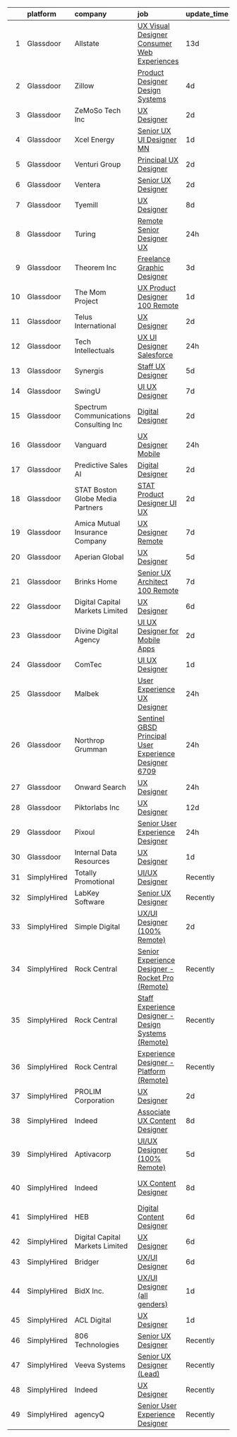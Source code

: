 

|    | platform    | company                                  | job                                                                                                                                                                                                                                                                                                                                                                                                                                                                                                                                                                                                                                                                                                                                                                                                                                                                                                                                                                                                                                                                                                                                                                                                                                                                                                                                                                                                                                                                                                                                                                               | update_time   | location                  |
|---:|:------------|:-----------------------------------------|:----------------------------------------------------------------------------------------------------------------------------------------------------------------------------------------------------------------------------------------------------------------------------------------------------------------------------------------------------------------------------------------------------------------------------------------------------------------------------------------------------------------------------------------------------------------------------------------------------------------------------------------------------------------------------------------------------------------------------------------------------------------------------------------------------------------------------------------------------------------------------------------------------------------------------------------------------------------------------------------------------------------------------------------------------------------------------------------------------------------------------------------------------------------------------------------------------------------------------------------------------------------------------------------------------------------------------------------------------------------------------------------------------------------------------------------------------------------------------------------------------------------------------------------------------------------------------------|:--------------|:--------------------------|
|  1 | Glassdoor   | Allstate                                 | [UX Visual Designer   Consumer Web Experiences](https://www.glassdoor.com/partner/jobListing.htm?pos=123&ao=1110586&s=58&guid=000001816b47f68a8ea0f2998b7d01d0&src=GD_JOB_AD&t=SR&vt=w&cs=1_36f768b5&cb=1655362287625&jobListingId=1007914485050&cpc=F41FEAB56D215062&jrtk=3-0-1g5lkftlbh7hg801-1g5lkftlqr0l7800-3196ac33e8f806e8--6NYlbfkN0BLH0BMQoDn-yw6Urt952hBm1JLFZ7WpBxND2cMIOjOqdmupiC_ZwOjCSzUpM3cDMZGOf-Kt_-x8Ym-llbhspBMgQkvS4-FVVe4lgdPNxQFzCtELzUdOAXdalJtT_oXjWdEPwr5edWDyv8RyJ9E9o24SA9RCt72_oDm4CeruygIA0PVnN2MWJUTSkjfW_FhSA2Fu-dUSU95XCUXUH5Ig0vUW9jwYJ3Ah9iaC2iV_FeyyvrOZGNOYnIPNqoGVnGBWSVk0CmGk_NkiOaXlChYt4hX9OjYlrkjXOuQnryKHRoXbn6-4qwkSvyVTw1U0auo1cle7fSgCwGloC0T_-_icJmwOcf4pxq23WNJ6B7XipG_JPgiN9jcU1aitEAPc6LgJ8d9tMTZuqhYzgz1Dpc60Ht3beTECf45KGZl8HlQ19f6B9U5KOHqn-7QFGw-aiFnul-rM7pJO2z4p5ovdF7r_abjtfTnNQvObDXfAYn-NXaOl5U7doLEPd4WRswEh9UP7mUqhEPTvTpyTaC-4PpI0Wj3xsYmdC1Nha9ZR_gEjkKzt5W5NVl_8mtuU4L0_G90Vmh4FB6zvwj-iD3eJDYd0PEsFIlWB14rZ5wVjcJd3QLq3hb3M4GykyJKFN908cYXX15pRWcm0W_zp55ovnwn46qQf_mhIMYhV58TdLd4IH4jtRRsl0iFZG-WwPAWp4gGQ_5JSzlpRGOYOdTrm4Z1mCMFyQn0NLAublnFmiyt4AwtPI07Aybcsn2UmP8Tba8O2kiAbd0eXC5bpY_Rl87LdDHHAw_HL7kr74gq_0M2opzXhtFc-Ku82Q0bIqqB92nTr-DNUjPOIvufUQkb_J18G0mmxfq0bGkaFaGUmfE5X-Nv7WYDtRfYqHz5kExovswZSJOaGyuM4_YwUq4pr9mbbZjuU91cl49dp8tT3rIDub-NYaxun4dG46XKGAHlnY5BMlZ_yK4W-lno44fCHkLr2VpEJbnXB7NrcdDYkaDY94TEybXMd0VWwna5yDierrQ0lNbRW7PySUnagBaCl6Kkuo8_B4w1qTKv5JriMQW8L9BLdfdLQAS8ef3RMbkoizgMp4LT6cTsu0II_UDHA03LJL7pRJ4NJ8GRXeF9Gn3svuSQxJxuAM7m4ap2t_4CnOyNz428sjCLJ08vPZp_WKT0uCdbzzlnMDT3O8E%3D) | 13d           | Remote                    |
|  2 | Glassdoor   | Zillow                                   | [Product Designer  Design Systems](https://www.glassdoor.com/partner/jobListing.htm?pos=112&ao=1110586&s=58&guid=000001816b47f68a8ea0f2998b7d01d0&src=GD_JOB_AD&t=SR&vt=w&cs=1_5fcde124&cb=1655362287623&jobListingId=1007933236075&cpc=F41FEAB56D215062&jrtk=3-0-1g5lkftlbh7hg801-1g5lkftlqr0l7800-011a0893a918b1fb--6NYlbfkN0ANMurRYyPEXg08u6OamUd1Mvhk-zhFSGYIZgoJR86UvYL2v6MoUqae-sD5DnU21vo-KQkrM1-nxrgMu7ZC1V04tRcmIkM-s_SFYAMQ6S9JoXSA-FQh8VsK8KsKvvcxWmpJgU6E_bbF80Dim6t-LQronB_Oj0OoKqQszjyeh9vu0qKYIF-dD6oT4t7WnRBZlUi5cCAEYCnoHAx64cyCjO9fb6XpoavXm-j6LXV4dJdwJnFX5vO2ExsG6QxE5d1FlHGu6lrUXHgL4u5Q5Gq5o8xX_OubXZAc1vc2Qe_q1tiaTFdv6GiBObdf2osZUsFNCYaYQiDhQgEOyvSB2y2DU-zt0C3KH-73D_1Vl5E8rb0Mc152l7PvcCeoXeHsIMkx555ZqBKR3EL0YhTGvvLZXdCIHcFy2R91OxVnrmMtjHTlo-OOV0POkRU9x3vUyHx-SQXC96kTauUuIIWiZtXc_xYHtLgvgeyxOR7H4nY6YnT82u4nO0myQHNY8kogt8V3sfekLOereIL-XrW1hEBAHmq_c-oWg0yNJRxdqoIMIttTFyJ9PYDx2mSxhp2QXxAK2k0SjI46TIcf_jfK8zFyVh7bynBsWKqNDu5oRdf8p2mrdhK9Bgn05B4KXmncwD6yP-li_rfj2rA88PqLDmO_y3GTKDUOXL95o6zk4NVMNN01E1H48ksWaGQKVE4RieO52W5UZqV3cc9jVnqpaTDVcBgNasQP2TYToZ9gNmYVg7P8p4QTJd0IOrYsa4TdV8XDVaRUem0J0hQjJs5xVGGZLda0xcYW1w2H4CQO1FZBTm4tSDnrzNAIV8KP7nCB0Rl3a-bxi6Lb47U5YjxOwP6Q-w4OxEPNpPhxzd2R1pouB1zDDQLsU3CNkm_uYCiVjGdg8jE%3D)                                                                                                                                                                                                                                                                                                              | 4d            | Remote                    |
|  3 | Glassdoor   | ZeMoSo Tech Inc                          | [UX Designer](https://www.glassdoor.com/partner/jobListing.htm?pos=110&ao=1110586&s=58&guid=000001816b47f68a8ea0f2998b7d01d0&src=GD_JOB_AD&t=SR&vt=w&ea=1&cs=1_e792befc&cb=1655362287624&jobListingId=1007935979405&cpc=6BF42D0955AE9A34&jrtk=3-0-1g5lkftlbh7hg801-1g5lkftlqr0l7800-60f07fc61acda233--6NYlbfkN0BozCRzp74XaLNGXIWDdQooQV4InoSU3Ke8auCoHaCYgTX9CvN9emSrnaX61T5gcy-mf4Rzr7ZJvF6L9rYxoUc1l0NwbAfG3ttBSbj0opk9SHuwSrXrKFa9dWlX91jC_RBmltty9D7K__xLg_-MgwiLsdEFHLbQudhQuOek3ym_yoTopIaKHLojyGFJixhmdeO65CaEgIjJn3mtdTvHmoIWR1TRoioymCSRERqhfda0DmemwTAuOEM7PRP9fgymRKOjy8zKBi0ZehVDHnsXU0VuqcfAl8z4LP17usMym5DpstqMbaGg_yAUEqVRwTbjTbOE20wKu_bF6U6jiv4BYd0UzT0hYlaGegSsFVylEgkDg34fcLX_fTHOtsstRRllN_vHcGfpbusDKUJfUUtm4htpxJyu6-Lm1QtgWlyMldTY8ddBCTZWFawotmNm5xYbs2CS2Tg8CmmRe7ZeT5siRasXqhdLZIplXUns0mw1ll2H5FEcT8f2APS2)                                                                                                                                                                                                                                                                                                                                                                                                                                                                                                                                                                                                                                                                                                                                            | 2d            | Remote                    |
|  4 | Glassdoor   | Xcel Energy                              | [Senior UX UI Designer   MN](https://www.glassdoor.com/partner/jobListing.htm?pos=117&ao=1110586&s=58&guid=000001816b47f68a8ea0f2998b7d01d0&src=GD_JOB_AD&t=SR&vt=w&cs=1_430bf9d6&cb=1655362287625&jobListingId=1007939848626&cpc=21001CD36CB5FE0E&jrtk=3-0-1g5lkftlbh7hg801-1g5lkftlqr0l7800-9f2b210495a02dec--6NYlbfkN0B-1D-e_ZYujhNkNlYyaLjJ6FcVQ233icvY0YU3o2VnplwYKKdLer6igUsC2PaWrJNGXmnJFI-vvlJkgqqi0jC5phTEmWgwu3HqDsMdeqn6I8tf8KqYk0V3HIhbqC8ZkUG23c846WFfgzpKjWc7LyGggfTfRgms5au_EBLf9wgupXghnitI6uQRDVRgqNdeTdw3uqHSCFQyMBh_dSz_vtc8jPqPYgIauWsknyJxouOILC0kbH2tDNo2mMAEeYHKRCznBptwO5TjOh2MMf4a6ePwZFH9IYHwNUUqc5iYWuA-a0T4fI5cc5DJ6Zm9y6gZWF8biBhhYJ-Zj-0TxHvehOe3r5qXSxxEXlqSR_Wiz_Arrqs5L052Vdfs14YDQkgqF6Moc33Pbby4OJzGfvxEgOabEcNYb5cXD9xT4PFZRkZEfgKeEQUHD-SHOy2KivDkpLZGkhPVuSfBinp7ZCeTNGA5gImhVAqCBP7_O9-MS_fBE-SaE341uAniuZDtinRRQORanQ-RfOcrrumqA6yUezU7tDCWSFMnoKRkewEXWd0PujKnN7b8qQ91HGQDolcpCexLVU2-xbHbwlt0K5phqb5Rad92-C2_W_jR4ZvWE5rhVQ%3D%3D)                                                                                                                                                                                                                                                                                                                                                                                                                                                                                                                                                                                                      | 1d            | Minneapolis, MN           |
|  5 | Glassdoor   | Venturi Group                            | [Principal UX Designer](https://www.glassdoor.com/partner/jobListing.htm?pos=122&ao=1110586&s=58&guid=000001816b47f68a8ea0f2998b7d01d0&src=GD_JOB_AD&t=SR&vt=w&ea=1&cs=1_8f63db7b&cb=1655362287626&jobListingId=1007936278928&cpc=E521981D00147CE2&jrtk=3-0-1g5lkftlbh7hg801-1g5lkftlqr0l7800-8f88420dffb1c369--6NYlbfkN0DiMBqcaSMT8lrn_viPgFID_2aewekq0duxyJS2DdWDl6I0UnuoC7mcAdBs-ATn3cTHo08plfR3-lP7IUXWx2F6yN35ThMQ5TXeUF9R09-ltMn6sz5pW0PukYpyiZwgI-s3nwNbvtKXefKcPN6_ZaN8x83vu8oXlx571LGwSBHqT-0OnAwMZ8r8EcpR_eRKu15wVkBDXhtfhkJEfMOZzVvyfxN9R-UcRHXqkiM-IyiSKKGeVZ01NubFeteqSDn_dpi0SbeZNLYG5o3S7D4P4SaVTuReA8CLT8v2Yy7PKkTUufsfSYW7Y59R6sU_z-DG7pJ26moh0Ae0J4vhPLrqG5oTlQRBXrWLZ6E-1Nr4gWwPNb7Ufv2HExXccw0q7hlflTdToKslRDALJ0EIODfeBxCnWuVSOedIKe2nAN074XGNyADJ_giW51TWgA40lzgicsFFeUeULBD5_H8Iairn72NkhixXHg_qXYyhOOx73KqyiRO4cBa6dKiFbElRUkwnZr28PKo_u7fBJfaqwdJewN32)                                                                                                                                                                                                                                                                                                                                                                                                                                                                                                                                                                                                                                                                                                  | 2d            | New York, NY              |
|  6 | Glassdoor   | Ventera                                  | [Senior UX Designer](https://www.glassdoor.com/partner/jobListing.htm?pos=113&ao=1110586&s=58&guid=000001816b47f68a8ea0f2998b7d01d0&src=GD_JOB_AD&t=SR&vt=w&ea=1&cs=1_cb8ddcde&cb=1655362287624&jobListingId=1007936529988&cpc=C49818E30565E1C5&jrtk=3-0-1g5lkftlbh7hg801-1g5lkftlqr0l7800-82dce3c315d6d39c--6NYlbfkN0AS3oPsAAmCngCu4U51_2RxXyfS7TdWOFtWPOafNW52I9mnargnUyPFTlz2JtZIE5R9cbg-8OZhzfjoHlrkedTWhsAuN2fRl-fhdsTVANjSnd20K8bE6quzXCrrZZWFgFlP_BX0wri-NuA7VQP8bDYKlMUtenj4PCQ9rRB_24GLOcz378yL4M3CLDHwL06q9j_yrbF5vTZzimXJvd8nYYdkBCoTDzYSxJJW046UhV4gmv2v0AJdx94myJie3LEguVg6amOHp_HVMmrROtmzV3uuiHA5RUzyC6T0tEbGkmyYI8tv50jP0YLgJkLK_mu8tjhSfRm3KZ6meTjPweJyZdUlRiXuaPVvcReLShWQWSgfkagiMETHw4-POLZ6Q08y-ojI7XC6A2SpL7mVyx26jf_W4IW7VXq-XlHweT3WhNZ3XaUHeeoad5XjYnqOOuC52YW7mREwj-I71hHMLnz8OGQr7tjad12Ce-UM30edz-cRkhxUkekmwqwXjORwzNbXTYZniUckq9Zq5Q%3D%3D)                                                                                                                                                                                                                                                                                                                                                                                                                                                                                                                                                                                                                                                                                                         | 2d            | Remote                    |
|  7 | Glassdoor   | Tyemill                                  | [UX Designer](https://www.glassdoor.com/partner/jobListing.htm?pos=119&ao=1110586&s=58&guid=000001816b47f68a8ea0f2998b7d01d0&src=GD_JOB_AD&t=SR&vt=w&ea=1&cs=1_e7c05ece&cb=1655362287625&jobListingId=1007924848836&cpc=155EB9D5185558AF&jrtk=3-0-1g5lkftlbh7hg801-1g5lkftlqr0l7800-a4a82bde59e5c6b4--6NYlbfkN0AwOmLxBzJ1qsjlX8MIWpzdQQuw24RnOqF6uKAXayv--s5znKCOjs9lJ5bRNKGFxf4Bhb8MzgySXSY9D5bFjTlu2RO27O0own1k4rG_zjk6meiSdM3EPvkBKtmWSwMCjHg9LLMiOWxaRha2Rr4P-zUVWTr4d8jQt53rk-fRuQ-YU0hsjBHuzA9pisKK0khl05abX-MmxsOOjQFOLvKBPASI-yZ-s03IA3bFsW18zhdvtYKOiMUe8tIGs8cDgc5NsdmX722BxLPp1nH7zknFcMsu8AX2OEzPDQCs7JIOu8YAWoaZoTQOPXYIPwPVL0O3ryfl1DGX7X7aSyaWuDeokoz23d0__tJ8cCxzWbR5I_M6lN2j06thbw8Mx0U0PJKfBwVcY4-ql0UbIG0jp7M3Al8Z-OhgLDeux7hh_BcQbDjG6MFmVN8A5oIq35Irn5pJMXaX7-m9nNkMElbp1G5JWl02I1YW186g9-AHEffr_oZ0X93weyfcfyoap-z3YT_hYhw%3D)                                                                                                                                                                                                                                                                                                                                                                                                                                                                                                                                                                                                                                                                                                                              | 8d            | Seattle, WA               |
|  8 | Glassdoor   | Turing                                   | [Remote Senior Designer  UX ](https://www.glassdoor.com/partner/jobListing.htm?pos=107&ao=1110586&s=58&guid=000001816b47f68a8ea0f2998b7d01d0&src=GD_JOB_AD&t=SR&vt=w&ea=1&cs=1_16bdba43&cb=1655362287623&jobListingId=1007943661867&cpc=AE9F6614D4EC1B58&jrtk=3-0-1g5lkftlbh7hg801-1g5lkftlqr0l7800-b9921a5cf8a18df6--6NYlbfkN0BJOgU4knArx7wru1dmc40xgxGIgXjzRb1zHRWamADbOuI2gebX8Aszr3NMwkVOVwtqVwJVzCY2CJrP7mDwuyGBvW2fyhPrk0ySQBOPcdXqZMAlyIvLBGZz8d0efabuLxU5-cs_PAFs2A6eo0jqZFb1II40hjkpYhl21Jf98qid22kkL1twgDfzgEQqSo6b5Rmygp0kwkiYCvplqkQqe3yyq5fuV54bYkhxwl8JJAuI5N4Sae74Jw5E3rF4I731VgKll0HC062jCi5GT1cEAOJnuTDTOaKYboUg8L_xfjP2aIfc26dPfzcI5MY1h3VTKQmqNo6jmfOaEC9vB_bBSoYe9Rxv_dgR_Inw6BWJH5byZsUOnHrQ7tGh0VsRsco5NtzJ0jhaKUh5nzsGm2q9RZUPQgUuPHLBCz5sd96iPBMRkf9vVghN0NN2wOJ2VC8KlaerVoXlFr14zZFlLY2LW7DWkjdGjw0X2mgrqtULJ1NihJC5cXjYxz8s_m-K0SYHWUjhLOXuo-us4A%3D%3D)                                                                                                                                                                                                                                                                                                                                                                                                                                                                                                                                                                                                                                                                                                | 24h           | Remote                    |
|  9 | Glassdoor   | Theorem Inc                              | [Freelance Graphic Designer](https://www.glassdoor.com/partner/jobListing.htm?pos=120&ao=1110586&s=58&guid=000001816b47f68a8ea0f2998b7d01d0&src=GD_JOB_AD&t=SR&vt=w&ea=1&cs=1_aca0adf8&cb=1655362287625&jobListingId=1007933778137&cpc=AC285F3A3ECA6BB0&jrtk=3-0-1g5lkftlbh7hg801-1g5lkftlqr0l7800-c6f76b686089fad8--6NYlbfkN0AFW8_jy3Exud-3yScDe6C_gOnco_vY6PGUfytLF_4d6EkTCpOAWV-CrHKoiYYLwIqg1l_gI_lcE6Sgc6Z0AbUcjp9OM2Gim2qbKXCOcZaAhiPME1DQ2wZs7zWrQyxgM_WwQXANWvgVEC4Lx131mJzhmPIQ_XinjlxfRdvB2NH3Hgy4UHt9gIwQdv5K2XbsF0WlAPlL5N7cgElg3lhL27F3AKih3yGTMbqyeTXddt6Sbz82jMtPRlpL4SGF5lmivRRvouMvGgPdVJUY8pm6a84RLle4ioXRS040M0BFhU764J5z684w2Ilcq9Ckf4O_FRsolFumGUvAjQP6SV3hdSqksNPy9ZjVk7t702v2ANHgVWMaprGR-n8cq79qcwrGtPeeJEonppnlO85qTgRBuGGg-QQvgNDUcp1pd1U7K4zMd0oF1QVhIpx0XVKS4Fhi8kdgniYDxURlaO3_RmDNnfeOIMM4856Cyb987UlGh0AdkO8emjYZZ-eL2wwQ9raSciA%3D)                                                                                                                                                                                                                                                                                                                                                                                                                                                                                                                                                                                                                                                                                                               | 3d            | Remote                    |
| 10 | Glassdoor   | The Mom Project                          | [UX Product Designer  100  Remote ](https://www.glassdoor.com/partner/jobListing.htm?pos=125&ao=1110586&s=58&guid=000001816b47f68a8ea0f2998b7d01d0&src=GD_JOB_AD&t=SR&vt=w&cs=1_71f00796&cb=1655362287626&jobListingId=1007939940036&cpc=0FE1F5EA2BC84A01&jrtk=3-0-1g5lkftlbh7hg801-1g5lkftlqr0l7800-282fbafd07e7048c--6NYlbfkN0BDp_epf89aHDQhKpPegNJQ_ldQpEFZQsM9OcONMGxWx6pU56EKHF58QjVdAUvn2gX31HUntCyLU9kL0yTqRlH6dOkVst3MF0LDMifs296oIceqZGFjJ9Mrd7jn4V0xTO0Sl3ZoJMxNCG-8e68862iCXYY7g4rk8zkddckaYAavlYfQvB8YHhY8Ex7xm4sTTZaus9XJb6TgK33ASqrDv9yU49AMB39ySCWqfYGGCIqhkGMv8F5pm5uSFDObuvbxBEkW_RDLGGkMGcYox2Tn_daRVVXb2PoyvUC4QZ9WZ2qDSfPy8Ce6v0dUzbf-jhus5vdFqmBUmQ353bMdcqkFQ3b77azb7Q2hfdFlk_blfu4xXxlu5Y1iZHsa9zcQomRtdz97dO9YqAxTGZ2qboNj6DlKDTqloKH3u_FohpoXk45PSjs48H7ELdW4w0dvenX2IftahBCmKhRdepP6kQspf49Li-zqla_T1kB9G3nKHW7BfUgARWwYy8yP5dqvn1HJkvcoa8in_-emw1cmA8HymN2b7lSpdeovfqLryir2VwOrlFnFo8BKR5rUEGc3LmMAXL7A7VQkfoB0Kw%3D%3D)                                                                                                                                                                                                                                                                                                                                                                                                                                                                                                                                                                                                                               | 1d            | Remote                    |
| 11 | Glassdoor   | Telus International                      | [UX Designer](https://www.glassdoor.com/partner/jobListing.htm?pos=114&ao=1110586&s=58&guid=000001816b47f68a8ea0f2998b7d01d0&src=GD_JOB_AD&t=SR&vt=w&ea=1&cs=1_97155aa1&cb=1655362287624&jobListingId=1007937023615&cpc=ACAF1607C5C1E404&jrtk=3-0-1g5lkftlbh7hg801-1g5lkftlqr0l7800-7fe688035d2455be--6NYlbfkN0AdGrDT_OdrtthzsxK-GnvOK7_TOwTlzanfCd5piQttZW8FD8vkZiJ6_jgdAI7zWTT93nYYQaZuTAjxIH8svv2tzbE0g8HG1WGdvsYVY3PEQQMp2uv0F5gjRIZkEEVjujys4yP1-PRBXriLBAQhFHaRfyYGeAAKeJqQ7YNIuJZXczUFEm9jNoKmyGTjGZzdTyXbPLZRymDELb_zfLjuc36m1CXXjed2_wljOUF2Urcba_7RgHKDDev42dohL9zUDIPzW7M_LzOK_quKevJj_Ewf4PjwNPgU0NNuoxPJEAF4xyQoebKNJY-c5NcM_GSjZUV9folkYgWGV9l35U2Q10l779-DF7JyiaegcSpadwjnw3DxJZGHWSvRspubeEDBsuiEETxpdthxc502IWHMwSR1zb68l2Nab7uBLhcOLF_eHdPIN73l7N2PzmsObbMx-NmtJbeRek42n1cT5L3xS_MLBFX7Qviv9ZFlhBjgxTRLEdmC2K26sm9HvR7tPct_ftF25BXoXdxUwg%3D%3D)                                                                                                                                                                                                                                                                                                                                                                                                                                                                                                                                                                                                                                                                                                                | 2d            | Remote                    |
| 12 | Glassdoor   | Tech Intellectuals                       | [UX UI Designer   Salesforce](https://www.glassdoor.com/partner/jobListing.htm?pos=115&ao=1110586&s=58&guid=000001816b47f68a8ea0f2998b7d01d0&src=GD_JOB_AD&t=SR&vt=w&ea=1&cs=1_e9a7aa38&cb=1655362287625&jobListingId=1007942798857&cpc=F17331D9BECC482A&jrtk=3-0-1g5lkftlbh7hg801-1g5lkftlqr0l7800-c17b44210cfe7005--6NYlbfkN0DzaDHVbxJ-LJZej0v9fk4K-FwNocoxjQ_zxp68kPBvctOBIAfBBfY8w6habPDUJeAMiIb2_shQouRFjE775UmTUjvG2TjcoPEJJuWtGoJijgyQcoi-GIr5-7eRumxEhPD1PjH7dObM9aPFGCUDspNwU4lFCIfcu4zNqSHctqkD9duSLCowkJwb72kqoER5M9m4SHV4wZfZ1o-8KQ67QMK0jiL2cFwWoiJ50PkKlm_yg3v2yNlzETUrewI2qnyPnCdGgnMm78YBzicyQfUe2d4OVoDW79rESNELAgKioNCYUmJfcp8vDG5zwAS-8hmjSnmbwBweR2cWZoxldXvz2KVfeuB5p4wXXbz5T5dHpnvcJT5TN8lUCT6MDwLTy1P3vsqilsXV13soJQWfx-gGclhveN_JeYkGHCXQ5Bs05qSHrFKTmG4Fx_dNWN8E0F2zfsS0rkm8nXlhDai4sgL0tsGMbCm_ukzf9rh5XOQy_tvthsYFXKgMhCJzHYW9PNfUQkalELdGJ-44Ow%3D%3D)                                                                                                                                                                                                                                                                                                                                                                                                                                                                                                                                                                                                                                                                                                | 24h           | Remote                    |
| 13 | Glassdoor   | Synergis                                 | [Staff UX Designer](https://www.glassdoor.com/partner/jobListing.htm?pos=129&ao=1110586&s=58&guid=000001816b47f68a8ea0f2998b7d01d0&src=GD_JOB_AD&t=SR&vt=w&ea=1&cs=1_1d3a0934&cb=1655362287626&jobListingId=1007932010064&cpc=84DBBAA61F05C438&jrtk=3-0-1g5lkftlbh7hg801-1g5lkftlqr0l7800-45216c0cf5ae7144--6NYlbfkN0DW_ZuMbP_m-EQUZBg93ahRtEkkdXdviKhoJnsIHoZm_Bzf5R8b_260hvBh4tWqlviDrNuDi7YZPp9AlJQNF19e-k9yCAxaPz_LXk1YMl0HMuY70KFwQPmyY15jLiaX1ERNY7wdlFMzNF8tUVQDMXj4gN0pY3ynUgRQ554KAAOWn5hTunGpDWb3VciYLRzwreMvtWvCyhONThyD2-4_7bX6TbTMtplzOPqz1yn313uL7Zzml6xgnjwBumIm7xh5jn51fCmo0HzeA1tbCo7Iq9q27fhdeg7QFbBVQAikCNW0_RJ5jqrxS445VXvT07ZuOqMoQeUwN2Iwfg-zRUUdqQ6Ai8TX5LQ1iErVZBMEhnI0j9czkB1WNlC8fc9inB3_Vy3qY1IXFWArSv314vUt28J9lqD5t_Or-6KC2pq7-k0osWOhvPJXvNhz_93pwSYIqmmg1oR4ZnYxLDwDU0KVLd9taulq9y07_o6xwR-N_uxaINGg8kWt4RgmFv6zEb5ZdRA%3D)                                                                                                                                                                                                                                                                                                                                                                                                                                                                                                                                                                                                                                                                                                                        | 5d            | Remote                    |
| 14 | Glassdoor   | SwingU                                   | [UI UX Designer](https://www.glassdoor.com/partner/jobListing.htm?pos=116&ao=1110586&s=58&guid=000001816b47f68a8ea0f2998b7d01d0&src=GD_JOB_AD&t=SR&vt=w&ea=1&cs=1_f2389a7a&cb=1655362287625&jobListingId=1007926834838&cpc=47CFDC01B3F81FAC&jrtk=3-0-1g5lkftlbh7hg801-1g5lkftlqr0l7800-90be412c0e78cf2f--6NYlbfkN0ByltNVdnI0zg0p1CfNvnwQ3h4bWp4Qqe6bePUFuzopcagvZS5ETFReQpOgwJrLri6wO7C9pr5XNKd0KawLG86jNJkdnhc3TTDn0o1kQ9gxW_v7I4sdmFpzgSULk4RFgIG0jUxNUX59MJqWqq5xMlMs5WB06EXACGAnE1JqSFg6rmmom_27daPs6bUvJJJlqKE6IOklE9c7LcYVBZonSTmLtr01r5XuG93GifNzMxVFrOmvNoI9BCKiJ4t3vI4Pra8ZcGraiFzkYnPvcgTonTcHTcPJlYsJa9LWd12XqZzFFGC6hMkp61M3EB045HFqioCL2P3HTjgRcU8URDs5Xw0GozFfqAfCAfGhnpOf7VvMBFpe_8ZFYK0CAIxrWGTBsIIm-4P5XGai3r2fQBJi_lHvzKS77zQvgI_l_CxfKopRKmW_YlkNxXX9odnADbufOtW9TPUv_2vg3Xkrp0Cj0WAlcmZPF4YbrcMUX0u1LVY3wqm2EgL8dcnV)                                                                                                                                                                                                                                                                                                                                                                                                                                                                                                                                                                                                                                                                                                                                         | 7d            | Connecticut               |
| 15 | Glassdoor   | Spectrum Communications   Consulting Inc | [Digital Designer](https://www.glassdoor.com/partner/jobListing.htm?pos=105&ao=1110586&s=58&guid=000001816b47f68a8ea0f2998b7d01d0&src=GD_JOB_AD&t=SR&vt=w&cs=1_1b2fdeba&cb=1655362287622&jobListingId=1007936882470&cpc=50179EF3956C3176&jrtk=3-0-1g5lkftlbh7hg801-1g5lkftlqr0l7800-0efd128eb5aed8e0--6NYlbfkN0CEimXm1CJh_E-tHvxPbgZMcbhx6cgdIq9Pr1R0rMl3sU3PcKky83nF7xSMo3nddOn7Ezk0R5wq0xRM4P4Wqw20NJNt1myi9vhduCMlk8eS9Q-2pR7e426Bhv408jU6dwqXU19OX7GZL9-fzLcpxPjkOCfuAbN15nTcseGdJkcZ3XbWz2mdqVvOuzz25VFISDdDx4drjRhOs4P8HjmryNORfJAjeMXz0yUirEKGaadiPejbu0fE9T4c0P4vDavaH7vg53wPHIACEFiuMOcAlP9ULdf6Q464OnYzTempLDjAj3yIuJ-YYRjy7tyDY9lqhTYx9Rccy4OKBcHVnxKVO4Se8oGhxX0aOpcDcTENJN4-3usTPllalh9DgnvEsD0xXX4DugL9FWv8YgFn9pk35pjAWSm6M4rk2MKnleDbf6lMnqKJwLWAEXYp78VcDKFwvrLjH05XrtUjskDXJqeysVlRjs3F9EbKYwmK-iyYL7Gd2fRLnyustHaByqYmWA-SCNBX0pGkfWt8ug%3D%3D)                                                                                                                                                                                                                                                                                                                                                                                                                                                                                                                                                                                                                                                                                                                | 2d            | Chicago, IL               |
| 16 | Glassdoor   | Vanguard                                 | [UX Designer   Mobile](https://www.glassdoor.com/partner/jobListing.htm?pos=128&ao=1110586&s=58&guid=000001816b47f68a8ea0f2998b7d01d0&src=GD_JOB_AD&t=SR&vt=w&cs=1_a09db95c&cb=1655362287626&jobListingId=1007942930168&cpc=155EB9D5185558AF&jrtk=3-0-1g5lkftlbh7hg801-1g5lkftlqr0l7800-841b324e51497712--6NYlbfkN0BWQs_M7ZA8XLbIFWVw-PYcVVEPryqVLyWhKaEKPskHy2YkbHyHJDwB5vIJ0eSmX6apL1ngQBBLiBel3qjtD3vV05Ek8ZLQpneUAMCVLz3pPK2l6kJIO5GPteusOvsOp6g8tHWQIky3mpXeNIeFNWAhc6H1-bpO5BzHoNieXwTvvHx_rEjCT61dEm7Ivy5pRX2z6Xg5q5JZm-7Rc7-pGarfgz5QCgPRWW_hTqbou-Lqio4Q2Sh8NV5qiTy7P2qCiV_pUD-YWGB0gzkLZ8YxTQD6sHeyAO14UAjluVZxHWRb0axEPhhfpzjKKihfUdFXaljqrgx8ZnAv25gxOA_7Gs7cfQ7mIVT7sW53zb5zqECTr3lBdd6oHUKlaeVhwNg3J7-IlWeJzvUOXWDpCztLPgCThKYBSs5DYiMkYcvD08F0Bb7YoePqXyl0RZ0pT0IGxv-a0w7zwmkhU1iHIt-hZ3sc5hu_JiciTRX9xf0lI7f3oBs4T_06yByLa2wkN_aHmt248v_f4koqBmaax6D4H-XMsB-H03lAnYElhMycBBdtTFAzg4pOt37Z6aNzK-KQlGpI7z34Jw9IQ7WRloYI1Fv8T8-637bcvDg9lSnMp5jnRolzivKLRCCfFIAH_yIKQ8oAhW0kn6L8kGD_7-ksOko-E8sf0dJGevF0jHLboL0wDfV3baoy7HcAEcEFcfUtX0zYzSZQ3EXSb4AXcoeUixxSC54im2WrEHniljcsqycQ-u_cHVxhJsd3aQW-8YSYIwbKp-QYlZP38VmSwm7etUgkcW7yiyptJH1lnYKw-04YL9jHp3XFGrXxJmHX_Z9RruTQpi0Y595pIPlYWy-_6n1e17wmjmMNtagMyiN3tN1UDmBpYt4oG3B4wD0CeNHkwtiNRKrNK_VWhgcbH3br4-QCxxXuV7nXgw77PvTJqtHeW9oMwaq_FiegaNdAW5VfRtwkBaubudiVUyNiICv128D7vGCSuLEWWKRyOPd-Ftx51hKrJ9WxP8OUEwpO3eGynCO1GeKsTWT7Gt67ymQvsMFeeaVC8eYP-T-PmoOsTKLZpQKYRVeynFSdYpP5LoZ2sRuOclXgef146A%3D%3D)                                                                                                            | 24h           | Charlotte, NC             |
| 17 | Glassdoor   | Predictive Sales AI                      | [Digital Designer](https://www.glassdoor.com/partner/jobListing.htm?pos=101&ao=1110586&s=58&guid=000001816b47f68a8ea0f2998b7d01d0&src=GD_JOB_AD&t=SR&vt=w&cs=1_66480965&cb=1655362287622&jobListingId=1007936109806&cpc=236B95A03C206867&jrtk=3-0-1g5lkftlbh7hg801-1g5lkftlqr0l7800-3d7d0082209389be--6NYlbfkN0CEimXm1CJh_E-tHvxPbgZMcbhx6cgdIq9Pr1R0rMl3sU3PcKky83nFlr7_-N0QMhZoM8KMwa9VSysUJR9MsQy4DZHjAFSZQcPOsxHovme5KBYSach_Q4wWwPlcvZ1qda028uxgHzlNO-Igyq-aPdhIMpP8eep6xW37Zvftt03Hl7StxY5E6jnpkGIaT3HD1xVIC9w73mNDgvhfd4DaexbzuDTtl-9fh7Ti9QqI7ff9oZg56x3ulEGZxv2IIXRlYH2P_6Oew5naF7lgoBA6s7sfWVHfXkps-RJ6FeTY-HYSXZ_FrlJyzX9eJ0Ta5ioFx67lH5EZs83xgAsSkHKTjaiw8ffV96Z6GqJBKqVOouFiuZSxeokX5MJOYdhLvxdSv6_4DgG68lg8hzsbXHYULEktsOr_8_m4nb2xEPY3vUmyA-hNX0FAMwiXw7MoAc6FKLwf2A7-IRGDRv_YtZsdM_ewWTH840u17NRBpFfiyB8sxPGVi5jY9XpJSRhN5ovuGdCHFMWiJ244Gyj3Yjp9sABrKgOFDkZ3ssTfLNwpRrOKICad_u7zZ_ZMQWdQfOnFG_HrZgp9UFabOA%3D%3D)                                                                                                                                                                                                                                                                                                                                                                                                                                                                                                                                                                                                                                                | 2d            | Chicago, IL               |
| 18 | Glassdoor   | STAT   Boston Globe Media Partners       | [STAT   Product Designer  UI UX ](https://www.glassdoor.com/partner/jobListing.htm?pos=109&ao=1110586&s=58&guid=000001816b47f68a8ea0f2998b7d01d0&src=GD_JOB_AD&t=SR&vt=w&ea=1&cs=1_c321e509&cb=1655362287624&jobListingId=1007936188440&cpc=81AAE51C33FDE227&jrtk=3-0-1g5lkftlbh7hg801-1g5lkftlqr0l7800-afcb466d61672402--6NYlbfkN0A-tKeTEZgZ4GEqJFjdxCA7ZSt8RYfIyxOkRzZJeThYzOAV2PtLKqaG_VAmtd9ubE6ge8tx_gml7ipiKwMFTZQoNDsBov0vRBknGbBsrnw2ye1ULSabNa7JLkPpiltmy07kof7_QzlldiLoGz6rwbDWInVsoU8rCI86_1LR0dLywab02O1651pvpcIufNqtfXncQNJHJ2ZTD-n0_733nMm3axASljQ6sY02BoPuc3jsLm2oG0jyzPGBYb-KOzPRKrqgQdd53yhfoUzwaMnw5xE7HfIdfwI4io_LyGGptjIZO428-G76w5Xtz7-2GTIeidZYTQp87EckVTsxs20KlhNuskwcpCr1399YCrpEXthrbkUakhPbebtFX64GDCCyJ8z5oc3HdfkU7XobSxiLWOrgr7vw2uFRzvbq7EIeSZTkjTYmMQj4Vjuz4ySTWbbpi0jlOf8ek6Hb6l7zG_y5qlKPeEEJHjtG_RaBLI104bIpt9sbT4DZgWeRr0dFxVps_v3qtMj8rQD8kA%3D%3D)                                                                                                                                                                                                                                                                                                                                                                                                                                                                                                                                                                                                                                                                                            | 2d            | Boston, MA                |
| 19 | Glassdoor   | Amica Mutual Insurance Company           | [UX Designer   Remote](https://www.glassdoor.com/partner/jobListing.htm?pos=103&ao=1110586&s=58&guid=000001816b47f68a8ea0f2998b7d01d0&src=GD_JOB_AD&t=SR&vt=w&cs=1_a53c9e79&cb=1655362287622&jobListingId=1007926834023&cpc=5FEB1BEB8E14EF52&jrtk=3-0-1g5lkftlbh7hg801-1g5lkftlqr0l7800-2c7305d5d3e04e6f--6NYlbfkN0DHNsmo6-l5VPEcn0_qUKkjeVx5zfr-x0vwZbi1T4ZBycdf6Jx9Tpj7qckzafRgtcIsjmn-TscFFB-IG86F17M_sb4snCqogfMYBkucV4L1lAygGDqBt5-cph-doJXodkoZgAZ2ic4E2TQ1vuILfL5dbGSsMLK66x38hbHaXN1IL6kxewnsLr38Yf7hwdUAZcUpSu5hNIu7xgOB0bn0YzJssNA7fTVeaKY6XxbX5PKVvyqPIbF_PZ8sUv9jZwUibZroYB461iHVXUAe6l-HJPeeR7v9lrI7CAzHNSJk54E25-YRLkVhTrjPcw7s7j5SpTHJOXELSD8MHoVVzYM51TCEpjbiNJIU7jN3bXPYP_N0RIz5efFQPmerhNIVJacplUDkYer2ZnQP4JuzwTZfElPuyg1sL0ZlJI_BjruHcyTLqFsIRFwngMpbeA1My3TEjH2LgpZzuoVAZO2RjGYq2IXm_FvDtSkfmbXIye4NxFtRvevF3VqAmo7MK1aNTb7l5O1wGFYwsGpP7xAwocKm__i6G2VUPXoTzr1zcmzEOQhZjql5t_y5q2NpUfdzSJek96iRuN0ukJgEvCBUTGBEs4LCcmS96qjI_af5_BW9oA8z_QDcGto_rgz2PYlwyXNxB-PePMnoC7grFdDIRPULImJDQjrS68uCwjPXLEOvPzHu1Iwf8ECui4dSAqVMJOA3PuTsSn2Ie_AtQmnuDqePHbNuIdjudLOxAOwcEN4CfeRs-4Lz7EWe4S_U3yqTKrGuvVYFSnvdDgXZnXcV3Tpos9_1IRjwmWcATR4%3D)                                                                                                                                                                                                                                                                                                                                                                                                                          | 7d            | Lincoln, RI               |
| 20 | Glassdoor   | Aperian Global                           | [UX Designer](https://www.glassdoor.com/partner/jobListing.htm?pos=102&ao=1110586&s=58&guid=000001816b47f68a8ea0f2998b7d01d0&src=GD_JOB_AD&t=SR&vt=w&ea=1&cs=1_174b8e28&cb=1655362287622&jobListingId=1007932592886&cpc=CA5E2B5B7F82281C&jrtk=3-0-1g5lkftlbh7hg801-1g5lkftlqr0l7800-8ae64488bfaab031--6NYlbfkN0BFv8DQX2y00zLpje5woOChd4SiJhl9NW6UMR2hvdMaqWN4OzAyqEr7nJ4H4fSvu8I7Nm6ONYnEtjdvjBy4uUxspQDWeXMcpLP4Lz6R1wk8BOi43TWUz84ETSuHnun8rh-aRAA3ZszZZ0ZucpRF1M5rVliSw7oISYed3iBlBs2yQVu2xj0uSbzWxQY8yEyFEn4qWq7pmEWp7egjvkdy_j2XwXYqNp-VRixSgOxzPE2RnaDSxn0t9EjcDwkaaVcS7MOPbLlpvS70T-Ht6dg7YieFfG4wyRL6_brkmzb2W9lhErPdniuaQnyDsuerTSnFDoyof87WmPFpdx5AeurP2sWU7gbtWTYYbXFtNxX5oYtpmnGY9-OW7MlWyukW9u5OblstWjVmMVMhEvk58lxUH5eDyR5qS_UkuWIFopvcTGobG_ebAFm-xRH4xgkJIs1ToT2FkQiu6Ihql0yRYv_IScGxdpGSRwLbIW5GGUr6EIs66hqidLF1LlABdQ5bnZPghJdP5r2SCwkO8gTVxxKdwE22DghqiONK1FR_fXBuGagBkHZ7pkXuqktd9pWIrP_vqQbi7nD7Rhc1Lg%3D%3D)                                                                                                                                                                                                                                                                                                                                                                                                                                                                                                                                                                                                                                                | 5d            | Raleigh, NC               |
| 21 | Glassdoor   | Brinks Home                              | [Senior UX Architect   100  Remote](https://www.glassdoor.com/partner/jobListing.htm?pos=126&ao=1110586&s=58&guid=000001816b47f68a8ea0f2998b7d01d0&src=GD_JOB_AD&t=SR&vt=w&ea=1&cs=1_6799a852&cb=1655362287626&jobListingId=1007926075196&cpc=C891152315FA1AD8&jrtk=3-0-1g5lkftlbh7hg801-1g5lkftlqr0l7800-ec4fa57ecf195221--6NYlbfkN0Bi3KkqAH_6EvxR2dx3OGKLO34_iU7jtpOW-yYY_mnXJCfjgVwqeRHmj3AkDjz2I_brQBguUUA-gNSLr8RWcEcftc4wGsLrW1Gpg10NoDFSd_0K_B6ItLW-r_G47xEtGAep8DqGlEv6OJgnclQgr-mHsj4TU4p6nKNX1QwB40UMF1UKoGi8UO1uvpomS6xYRHbXTRWI-Z6T-efaD1vOH1uVYm_MNkkOlWwVwGuuuAZifaeg-hU2jR6fFA7LIRTdTaF1Nhc_HT2Ja3l0zB8d-NqtJADnFw5Fd2bHCDc5YRsYKXLDqbNDt-Mv4Tmlw0Lj2tc64jz23Ef4iHqwF9urijb7ArTP0uUukkIxEfTBkk2Sz4SD_Pwvh5fQnW_kdI8Lyv7UuYeUggi7TCNl6e3tkRahpAXGrXIA6VMUyKikcOu6DgEJbEGEXTBczFxGu0s0XDWtezyioWVHQbSJTMZy-6LRcPIFIG9FbyOzbZq6KsY_qfL6oIU5zo1SgLb7K0ENo0jTFgM0JjPaaMR4O9QHlcQJ)                                                                                                                                                                                                                                                                                                                                                                                                                                                                                                                                                                                                                                                                                      | 7d            | Remote                    |
| 22 | Glassdoor   | Digital Capital Markets Limited          | [UX Designer](https://www.glassdoor.com/partner/jobListing.htm?pos=106&ao=1110586&s=58&guid=000001816b47f68a8ea0f2998b7d01d0&src=GD_JOB_AD&t=SR&vt=w&ea=1&cs=1_c7abdccc&cb=1655362287623&jobListingId=1007929132026&cpc=9C2286EA3771AAF6&jrtk=3-0-1g5lkftlbh7hg801-1g5lkftlqr0l7800-d330def6aba6aa8f--6NYlbfkN0B6JRRBbZmobA_PeboW5F_Fga0oKLS9QY_m538N67up-Js34smrhlNBaq6LOsShUtQP5bZcuazRTRUwwAG6KJ-aglbZFOvv6T22zNEBh-M4G8Ir-emg_Tv50a2beUsUG3qLFT-zCD3_6mb7ZFmmuMy2fxQh2YMvGDLgADtyIudMa9V6ENLiZrIyYTf0SYHvuCKG89MAKBJiNn5a5ejiVm1bh3XDHu2rHOn2QbYl570HqaEJ-ll_9cTMVArfprtYK_QLFTsAu0Erk6pRsPlCRVHlcfbRN9-8Q-QKVkG9-7asmAs-3p8VqU-ZedIUZqQ_TV3Yef_HAaG024pJn_ZGVGwtykhtNzVVCC9KSx0LhWvv0SnA2_GMMqhPwfOnrSlFLLhpYfj7TvvMiT72AVVJtvuRIyi863Bdb4_og9e4oFdQnkNBmZRdGwz9x1EUrvkdOnBH6o3Vmq_9vy4Y1iwDSykRp4pSpK4BI__sQ2Eb1JfwpJP-sRdDaV9H)                                                                                                                                                                                                                                                                                                                                                                                                                                                                                                                                                                                                                                                                                                                                            | 6d            | Remote                    |
| 23 | Glassdoor   | Divine Digital Agency                    | [UI UX Designer for Mobile Apps](https://www.glassdoor.com/partner/jobListing.htm?pos=104&ao=1110586&s=58&guid=000001816b47f68a8ea0f2998b7d01d0&src=GD_JOB_AD&t=SR&vt=w&ea=1&cs=1_6ab440f7&cb=1655362287623&jobListingId=1007936255721&cpc=496C5EE6B32F83EE&jrtk=3-0-1g5lkftlbh7hg801-1g5lkftlqr0l7800-e26f2e323bffead6--6NYlbfkN0DZZww-p_mr8GWlqIRBY21Wjl_Fk3kglyx5_HcxykVqwa7Oh0kVVaxe2BihnJUnMVIrYHujqxcwwLDcYzT0UPDpezhB2cTdStCMakCpBQtP_x6WMQ_Zi7M8jGHmm7Iuh3h48KvW81tuw7rbt7xI56xTiQYiBza53cd1MfNC60XNo139gBQiId5YkJK_gpzX2lsWFYBkSkUFsxkRoMu97rujonDAx_fKuM52cWGYd9tgSu9sgQRQZzZoFAMWolulHZh0OKUreIbOLPy8a0ZcnV-zkrB3YYSjQkyYIqLh2fh9u9N7TDlcw-AnD-4PGpQk-tVWNbhAP24W8MHqikvlEMBQ1860GNOUxzuYvTSLxOj_qXdiE5GSc67H4aLyqAmfVL5NIMa3wxKrzgl93sQwp3xYT2PvGcoFU2YrccZeoHZ0gH2ifk2sK7j2BAM8JfETFybW1SvHY-NYlRhqz5wNN_hFMXkckUfSnnNxC4qsfrXlLz5uoKbtDGb1NZMSGJzro5jKaAoXiHkpJA%3D%3D)                                                                                                                                                                                                                                                                                                                                                                                                                                                                                                                                                                                                                                                                                             | 2d            | Bonita Springs, FL        |
| 24 | Glassdoor   | ComTec                                   | [UI UX Designer](https://www.glassdoor.com/partner/jobListing.htm?pos=124&ao=1110586&s=58&guid=000001816b47f68a8ea0f2998b7d01d0&src=GD_JOB_AD&t=SR&vt=w&ea=1&cs=1_f0947138&cb=1655362287626&jobListingId=1007939676356&cpc=8795CF9063CD573D&jrtk=3-0-1g5lkftlbh7hg801-1g5lkftlqr0l7800-2b28b79fbcf8c558--6NYlbfkN0BSibhk05dWGFSNFBZsQKJgMX1ridlyg0q6rFcldLshXaTBl8KisOesY68w3r9K6yA_zjulyQy-3eJIgPzznmZ7FnctY9HBmnkGsQ1UeZAeEh_iuacGgyiruuLd95k-nNnC0Ar8iD2N-lFjGao_CjZE8Tj0qkX-Y-XHmLci4Ms9PeJJFQoI88KPtFRRj7gHcNfKxvz1A_Ugs7bmCO4X4421shRQ4xnmgjp7Bf_ds-lMAhvScdX-ta0S1ECkqRr68QgiqQEZjQ8sYVxdlebFYZ30LmjaZwoz4vzFBlZ9lK1ujbV48tyqfLOXCV7lsZif5c9D9Lt1oNHm3xx90jtzC8nFwhFG2KRgxv9Yxri85_yLrzLYZxOvSR4RFYFj2NK7buA3oxm9vumiUPqGJ-vTIa68SSZCnB_ZbFcSZKGYbI7UTL9Ct6AQb3oCGQnowaXp-R6BcdTDRmA3zYVBz791_zdhqUyjYtCuu7OalkRLdizqF63l5nVrhx3IYf1dm_2GnpWPpO7ekMphMQ%3D%3D)                                                                                                                                                                                                                                                                                                                                                                                                                                                                                                                                                                                                                                                                                                             | 1d            | Remote                    |
| 25 | Glassdoor   | Malbek                                   | [User Experience  UX  Designer](https://www.glassdoor.com/partner/jobListing.htm?pos=108&ao=1110586&s=58&guid=000001816b47f68a8ea0f2998b7d01d0&src=GD_JOB_AD&t=SR&vt=w&ea=1&cs=1_c9377e12&cb=1655362287623&jobListingId=1007942534240&cpc=C19BE7EA145E205E&jrtk=3-0-1g5lkftlbh7hg801-1g5lkftlqr0l7800-703d1d006c95d868--6NYlbfkN0DLxniXb9xd09bch3T7EymxCrgj1jiT2kSu__xrmi42oOiC564kd26W3lSm42gl5KJ0BVUn1jxfTqaNRhyTZ8F19q3H56X0MdIErk6JU-EsDj_0c9ZJYu_YIIN2GsL6KLPnqLNOwmyN6S28ZEZFrha8MHol3o7TotvkjnKng2w-7YOhg7nREfiHdYsVObWhxMEVwiKSVfFq0ceeEJfCK8tA-Melk5vmJRVGXfUMqB4CnfDM6GSqoWlHHi6lcyyYm9qYM6i1d7K7I7a1L9GxRTWy6FQwrxyufVu2_WiBZhEnspi7BQcODRHMz7YA9MH6tbg50n_dKBVZjjLDdH0pEsuNQvfakgBtDFKOnay2b_-n6QyMcKpa1xau4DkFxfhE896QTzi957aRSTQnvcrN-i6OsaFZylV39Yf0S_2je4m4oiLd7BuLUUVLLR8TUA5suvAtDffAaZ2tv5AOWIG4AV6gBQhsQf_SkW3xi33Opkl93A6oXLyFA0JspZhwSsXMB_s%3D)                                                                                                                                                                                                                                                                                                                                                                                                                                                                                                                                                                                                                                                                                                            | 24h           | Remote                    |
| 26 | Glassdoor   | Northrop Grumman                         | [Sentinel  GBSD  Principal User Experience Designer  6709](https://www.glassdoor.com/partner/jobListing.htm?pos=118&ao=1110586&s=58&guid=000001816b47f68a8ea0f2998b7d01d0&src=GD_JOB_AD&t=SR&vt=w&cs=1_1a87599f&cb=1655362287625&jobListingId=1007942077950&cpc=AF02A54CD0F60729&jrtk=3-0-1g5lkftlbh7hg801-1g5lkftlqr0l7800-c677c028469f07dd--6NYlbfkN0DPf8Tf_oakpB62WadId2dzQiWExtALTi0lpCM--zHBL1trAzPQuAwg5oNkOU_MLY3rm239Jp_6bU93KLrj2RvXYt-HmsT3MKMgAygjXhAYEA78D9WVad6at_XeIztkZoCiUg6DLa7OTD-uG9I6tkfRy0skhzN-uY3HVJ1-W6mWVhK0byM2cyU8mT6ZbEzkQPXZPnlChGSVuxz78LSLD1NzGeed_U6PCGyLKbMNMR63SR0OykKrmKj8ZJrE9jRlbTzvcTIjD56ogaX-hMLAOLsg8uspVDskBUj1kJPMiRHAEYgGQqSIO01hqVDEBBFfbuZxLOLwrq-V0ZyBaXoujX0iwig05UQqiLDoeEg5YiOla2tS3J0muuMyNSIh2RZmfubRoHAZ0BzrYfIqgq4-29cl-PDl_a1_x6I2s3O34UtO28xUwnx8agGkmOjZs5s_ABdPT64pFKI3gIKC7Osto4c6UuZHlM6KKOrBY0mlUYQEDBaRR5w7JNwPmcv6Tm0SliIWGj4QvCoyjCUK9J8flm7ab25g3MKx0TRzKnO6Eq62lCFWq0Rw4Vp9NZHgqZGOIIn8rGTFpKe-VZicvyBbsbQ8GCJDAzNjTZvuyM7To5phaN3wC0vWruFmA3L5Q11BeMGw2vxHlhu5jLgHkytgH2WF4wis7ZFrFc75uPJ6WDikduPp1iMV3T_FF-leXdLgcdIqStGanOzQopkREDv2TJX6bjSH-ChwYmzIcKZNYTkP0EPg5teIJ-fTezvtdo0fISc8qRa30BxfAf8S-SKcOTT2ZUPyaf-vZkz2odkyRCGdElfAb-F_QnNNv8QB7x8m5YHipwHtbh4DDzRIso3Oh8F61dC4lfwWOph5E1NlAA2IQQ%3D%3D)                                                                                                                                                                                                                                                                                                        | 24h           | Huntsville, AL            |
| 27 | Glassdoor   | Onward Search                            | [UX Designer](https://www.glassdoor.com/partner/jobListing.htm?pos=127&ao=1110586&s=58&guid=000001816b47f68a8ea0f2998b7d01d0&src=GD_JOB_AD&t=SR&vt=w&cs=1_3ec29de0&cb=1655362287626&jobListingId=1007943774077&cpc=6A22310A23505C64&jrtk=3-0-1g5lkftlbh7hg801-1g5lkftlqr0l7800-f5dc4508d3c32b3f--6NYlbfkN0B7YoEZZ2QAGDyEGGmBPAUWSHc1Mt3sMCn9FehKcWA3w0jw7EbYYLNYrsl7tzDtlmml73aFe2DTYS37VzcoJGTscDxIB6M1b7tH9ISD-EXnzTnba2b7ujIzUMmbEqUTD6siPO01E0QeaJ8NHQN2WYAmLu8gQpsMSJwPPzAhCH4XeUv3KmaVDWYBdRYzUHtC0_p0T9Y_s2fY8hiwMeEjKHiu0QUfeAtTHIoPBmQnNXsqsM70IvHN9VvagFHGzUuXKjHAP0YNrTRO_mAtdvIV8HyIWmh492VXK4mnPjTdSMZ5Hp-QdCPrueg32ZOTYCzJdkMUv-NejxYKrWGXv7iKmEFJ1gRCHn6XZ8GL4_CPWx6XB_ZHODH29kaCCpx-rv2heO9k8mfKrAnxbP9dPk22JdKNPODol_dI4f3O55zq2oQuohu-QtCHs6dnDIuKn4g5ITXZov38srtG-P-IRSoxWnxshWesw1KBT9gT0y4rkL_ScsmVbDoarag2gR-Xais7LtETl3VYU-CubtSQ6j6QqTg5AJeIE8XEnGt35QBT4kx7EqDRU_aIWC3jsbaEZ2hOoONJhTuSpnFbGt_zPT7yBuKbwx-iveiA352IxG1ZA_SKppLLonE4t-_1PDd5ezRheUSEPEHw-i94MaBNiW5CUZmItZZA7FZtop6vqMTVTlHY6E7aezRC4FtAAQqpTYPDKtVX22oFZSJp6CB2nCKKiBkHAUgBWuL8ey60tvMiMhKlfs8hr7pOzGmD_QJixWMndAG2JFYnthFqexskxrV6JCwfrW_IUT37jky8zIiymj939qJRrVxrvHaaGlndf40_84SrNTmUhH1o9av7WZO8BTxH2yuEs5_vn4rS_FnEU7hW5aKKFZRS9BOXYWdHMBh-tZoHCLQ_GHJr-grpffsFzbsxq56LEjrOUIs8rHM_sq7a06iTcwbibATCyKyHRO_K6tVxVr76OpUGmaqgm3UhKbakf0pXPgfb6-bs6bf5wZ5v-Mm_m_gKH0jw)                                                                                                                                                                                                                 | 24h           | Jersey City, NJ           |
| 28 | Glassdoor   | Piktorlabs Inc                           | [UX Designer](https://www.glassdoor.com/partner/jobListing.htm?pos=111&ao=1110586&s=58&guid=000001816b47f68a8ea0f2998b7d01d0&src=GD_JOB_AD&t=SR&vt=w&ea=1&cs=1_714b1273&cb=1655362287624&jobListingId=1007916381468&cpc=F5E96E35A1725171&jrtk=3-0-1g5lkftlbh7hg801-1g5lkftlqr0l7800-b65f8fc780b4bf6a--6NYlbfkN0DYgs3ZDFvI5jJwUZ5ijbvGXUiB9QsOO0yat4q9hYHo_fYzGoF0ZzRpx3gRLI7MD5s0ESqU5cMSV-lRYue18DzOmCggMIvoTPcHpjMnkzhD7rTibO_uyRngRQmPA5yqw4KjlBjAyOTWkRrLJ1XBy_rqiXFqLbaxKcknOWIHTaCcRV_-d898P_QHNS2KY4fWi16L8ZR7lWkmZQC8mHH-PHaq16SOTrxQ3Mw5W-x0zJMr51hy29f2qAcAvSYqxTGtX4GND7gyyl_x2JGBPTZ0RROFRvX_dvJeb3g01opr7bqBCAmcxAHfmL7JcMBcQyKbmDzCOWNGJM6OanAFDgqBuyQmwD1UgbVeuCtFIjLEG588tGMt0uY-n82TJyI-JmM8y3lDh4mYdVvL4Nb-K9DSmWIUm1C7LlP32qaUtXJZheYE9h-QB2m7yaOsdShPS4pmK79Y5h7HHOYTix34MyoYOnkXTbiw-2Yit4BJsiWKZueVNA%3D%3D)                                                                                                                                                                                                                                                                                                                                                                                                                                                                                                                                                                                                                                                                                                                                                | 12d           | Seattle, WA               |
| 29 | Glassdoor   | Pixoul                                   | [Senior User Experience Designer](https://www.glassdoor.com/partner/jobListing.htm?pos=130&ao=1110586&s=58&guid=000001816b47f68a8ea0f2998b7d01d0&src=GD_JOB_AD&t=SR&vt=w&ea=1&cs=1_910be1c3&cb=1655362287626&jobListingId=1007942598765&cpc=444700D72F2ECBCE&jrtk=3-0-1g5lkftlbh7hg801-1g5lkftlqr0l7800-884cc9844432e824--6NYlbfkN0DkuNNc9jtp8Paa5ic1vcdzrE97PDvQxS5P2e8AiHduyVRDHK2WVv4nBY9BMxqxYjIB8jS7QZYTNn76TUzrbENFBm5MIStO9KwUtzG_9ApUsYMsdXC77OFe42Y6BdVeT3WkFsAy0qKS2beTPizxqE1Suv3nvP5z-eF5EgzFD74t835b_kf-JxK0XcBR0Q85qdMe3mThSiPZ7cuv8HB3CXxa-pTaIBXEwih4imiJ0HuN3d2nWnsqgb-fpUqnt7Fd9wxcAmOB7IC8sWlPM5_HbIM-bS1pW0O5y1nKXqmqo8EVRzrQ9BmNGNrruGRJ9-sG_diMfR9nDua89Zg2DXNMuWY13hMMxqJX-nxYGODPXiLIQlavp-s8maCwYXEnjDZ7y9u8TblfdGNXhBRCvg_vh1t6w5it-w2pIfp6l7UVy_OnaVlAMvRLQZtEHyVlfCPcuFp5yVb2Yvnhao8EePudh0eRNYolDftEPr5aaC9YX-X3Wx5ZrnibDqHCPwvTb2t1T9YQYixZ0zjBpQ%3D%3D)                                                                                                                                                                                                                                                                                                                                                                                                                                                                                                                                                                                                                                                                                            | 24h           | Remote                    |
| 30 | Glassdoor   | Internal Data Resources                  | [UX Designer](https://www.glassdoor.com/partner/jobListing.htm?pos=121&ao=1110586&s=58&guid=000001816b47f68a8ea0f2998b7d01d0&src=GD_JOB_AD&t=SR&vt=w&ea=1&cs=1_11966878&cb=1655362287626&jobListingId=1007939590755&cpc=44CD5376B8534B8F&jrtk=3-0-1g5lkftlbh7hg801-1g5lkftlqr0l7800-c264d4eae3d0c0bf--6NYlbfkN0D-IIHpRgNhhiguU_t6VlqfhfFf3-SclHiEW6RanCpGL0AEnsnTmiX299MBfDVxpfqY9vTcWNQbJ8r2mHAqw0zM-0S5DLiADXj7rEPcupVj4itRn2k1EwcgalLg_dY7Fvlx-tencYXoZCokTO6ahETsj00w1XvrQ_gdg0Y1m_-6hF4UKtmszMMQ2Q3P0cU8J-Ik5BTodhrrkEpLhw8deXnzjaX-Nf8vrsqxGLCrJxmwiNZaRkg3gECHC_bxF02kGOmt3FtUjArDDeoWuWwFh9WKKwAGtOoNalHrGallATt0LTc5qIoc6GfSpY290N9uWbLU_ShC63vMZGkX6iE3eIBfhKVl8KlW2s6MUAdguCJWTLskX3OYZ9V9C6rJzEbOLyYFx3pHNzvMUU3LR4SLToNSWxCj93UEujb6bhKOwgeiXn50E0lgjIRrAqkTjge7VYT8T-7id0ALbxp4aj6JX4evtzCN9_XrInXgxW1IwBmwsw-yLXpf4wlYlx8pfBRLBagsoC_OiZ6cww%3D%3D)                                                                                                                                                                                                                                                                                                                                                                                                                                                                                                                                                                                                                                                                                                                | 1d            | Remote                    |
| 31 | SimplyHired | Totally Promotional                      | [UI/UX Designer](https://www.simplyhired.com/job/TAP3n-dbaidhYuhsEqrtp5uyfaaTxOCoIGd6imHD0i5nzgDsi9NyzQ?q=ux+designer)                                                                                                                                                                                                                                                                                                                                                                                                                                                                                                                                                                                                                                                                                                                                                                                                                                                                                                                                                                                                                                                                                                                                                                                                                                                                                                                                                                                                                                                            | Recently      | Coldwater, OH             |
| 32 | SimplyHired | LabKey Software                          | [Senior UX Designer](https://www.simplyhired.com/job/1Sb1F07gkcoYvDkxozIfGgYSpFEbxhfg058UdQNPx4izlU_I9m6Wjw?q=ux+designer)                                                                                                                                                                                                                                                                                                                                                                                                                                                                                                                                                                                                                                                                                                                                                                                                                                                                                                                                                                                                                                                                                                                                                                                                                                                                                                                                                                                                                                                        | Recently      | Washington State          |
| 33 | SimplyHired | Simple Digital                           | [UX/UI Designer (100% Remote)](https://www.simplyhired.com/job/Ly2BlPHISeUIaq1MHie8w616agYxcrjnV8J7jV9dHTGEfQETQBGO4g?q=ux+designer)                                                                                                                                                                                                                                                                                                                                                                                                                                                                                                                                                                                                                                                                                                                                                                                                                                                                                                                                                                                                                                                                                                                                                                                                                                                                                                                                                                                                                                              | 2d            | Remote                    |
| 34 | SimplyHired | Rock Central                             | [Senior Experience Designer - Rocket Pro (Remote)](https://www.simplyhired.com/job/WFOQFrw2mphynW-NsIpy91iE8xWR5Lm0fNy65Uhq_2M__KiA2xz0ow?q=ux+designer)                                                                                                                                                                                                                                                                                                                                                                                                                                                                                                                                                                                                                                                                                                                                                                                                                                                                                                                                                                                                                                                                                                                                                                                                                                                                                                                                                                                                                          | Recently      | Detroit, MI               |
| 35 | SimplyHired | Rock Central                             | [Staff Experience Designer - Design Systems (Remote)](https://www.simplyhired.com/job/wGe6C28J11MkzfioyR_m9oiPg-qKrUibYOhMeZWgwGUY78Qox31bDA?q=ux+designer)                                                                                                                                                                                                                                                                                                                                                                                                                                                                                                                                                                                                                                                                                                                                                                                                                                                                                                                                                                                                                                                                                                                                                                                                                                                                                                                                                                                                                       | Recently      | New York, NY              |
| 36 | SimplyHired | Rock Central                             | [Experience Designer - Platform (Remote)](https://www.simplyhired.com/job/_bULrOZq7B-ObGKYnFcLCIGO9l6soV9kdX1OZ6n67wwQz6V8mDBtsQ?q=ux+designer)                                                                                                                                                                                                                                                                                                                                                                                                                                                                                                                                                                                                                                                                                                                                                                                                                                                                                                                                                                                                                                                                                                                                                                                                                                                                                                                                                                                                                                   | Recently      | Detroit, MI               |
| 37 | SimplyHired | PROLIM Corporation                       | [UX Designer](https://www.simplyhired.com/job/bY5pIKY2Y7334yvLARRDs0kUkNcyVJsoZNmbMXMzOQNA-0gg21DcbA?q=ux+designer)                                                                                                                                                                                                                                                                                                                                                                                                                                                                                                                                                                                                                                                                                                                                                                                                                                                                                                                                                                                                                                                                                                                                                                                                                                                                                                                                                                                                                                                               | 2d            | Remote                    |
| 38 | SimplyHired | Indeed                                   | [Associate UX Content Designer](https://www.simplyhired.com/job/jTL8TTzm9pord3R-G2SUEA9b5BokXNkRRgFHO_h6K3y7OuMiqqNSBA?q=ux+designer)                                                                                                                                                                                                                                                                                                                                                                                                                                                                                                                                                                                                                                                                                                                                                                                                                                                                                                                                                                                                                                                                                                                                                                                                                                                                                                                                                                                                                                             | 8d            | United States             |
| 39 | SimplyHired | Aptivacorp                               | [UI/UX Designer (100% Remote)](https://www.simplyhired.com/job/GDOABpGnTrTHXrUJmhNgItidKn9p0PY_AbrD-ubigTW8kKiWUwACdg?q=ux+designer)                                                                                                                                                                                                                                                                                                                                                                                                                                                                                                                                                                                                                                                                                                                                                                                                                                                                                                                                                                                                                                                                                                                                                                                                                                                                                                                                                                                                                                              | 5d            | Remote                    |
| 40 | SimplyHired | Indeed                                   | [UX Content Designer](https://www.simplyhired.com/job/momj9RN9iz84iO3LN0DkAZlBiQIlwFAvNIN3t1f_5rt8TFt8soy7xQ?q=ux+designer)                                                                                                                                                                                                                                                                                                                                                                                                                                                                                                                                                                                                                                                                                                                                                                                                                                                                                                                                                                                                                                                                                                                                                                                                                                                                                                                                                                                                                                                       | 8d            | United States +1 location |
| 41 | SimplyHired | HEB                                      | [Digital Content Designer](https://www.simplyhired.com/job/7LyOOoDbC87fWLd7WGOrk3Gjsp--WdINRbLbBqfHVe6Bcaxg2RX6hw?q=ux+designer)                                                                                                                                                                                                                                                                                                                                                                                                                                                                                                                                                                                                                                                                                                                                                                                                                                                                                                                                                                                                                                                                                                                                                                                                                                                                                                                                                                                                                                                  | 6d            | San Antonio, TX           |
| 42 | SimplyHired | Digital Capital Markets Limited          | [UX Designer](https://www.simplyhired.com/job/tapCtlhdZs8yXzQuCBafz_ykXftnV2XYt0zJi_cJ0Fp7PlmdBI2L8A?q=ux+designer)                                                                                                                                                                                                                                                                                                                                                                                                                                                                                                                                                                                                                                                                                                                                                                                                                                                                                                                                                                                                                                                                                                                                                                                                                                                                                                                                                                                                                                                               | 6d            | Remote                    |
| 43 | SimplyHired | Bridger                                  | [UX/UI Designer](https://www.simplyhired.com/job/w0hvcl-RFZpJKp63tbMSJPOfCq7tquRwF2dNrjAeJxMx_IiLGVC_tw?q=ux+designer)                                                                                                                                                                                                                                                                                                                                                                                                                                                                                                                                                                                                                                                                                                                                                                                                                                                                                                                                                                                                                                                                                                                                                                                                                                                                                                                                                                                                                                                            | 6d            | Remote                    |
| 44 | SimplyHired | BidX Inc.                                | [UX/UI Designer (all genders)](https://www.simplyhired.com/job/EnyRchF_GUEO_newXvn7X2A3t5_ru6lmrnKy18Mkd-sH06grKco4sA?q=ux+designer)                                                                                                                                                                                                                                                                                                                                                                                                                                                                                                                                                                                                                                                                                                                                                                                                                                                                                                                                                                                                                                                                                                                                                                                                                                                                                                                                                                                                                                              | 1d            | Remote                    |
| 45 | SimplyHired | ACL Digital                              | [UX Designer](https://www.simplyhired.com/job/w3o71v6UUcGzyKHB7phj9QnEhOARfPAQ0eGJ9eKEq468FXfZn0PwEw?q=ux+designer)                                                                                                                                                                                                                                                                                                                                                                                                                                                                                                                                                                                                                                                                                                                                                                                                                                                                                                                                                                                                                                                                                                                                                                                                                                                                                                                                                                                                                                                               | 1d            | Remote                    |
| 46 | SimplyHired | 806 Technologies                         | [Senior UX Designer](https://www.simplyhired.com/job/W_-isVl6LVNGU2mQsx6qGALmsjH9NL0rVjuudBC6iLj44nfxWNsLng?q=ux+designer)                                                                                                                                                                                                                                                                                                                                                                                                                                                                                                                                                                                                                                                                                                                                                                                                                                                                                                                                                                                                                                                                                                                                                                                                                                                                                                                                                                                                                                                        | Recently      | Plano, TX                 |
| 47 | SimplyHired | Veeva Systems                            | [Senior UX Designer (Lead)](https://www.simplyhired.com/job/zotqg0LNyggwCvIVEN0GQD5X9uMwPE4Ruxm9_8sypuf_l-NU82U_IQ?q=ux+designer)                                                                                                                                                                                                                                                                                                                                                                                                                                                                                                                                                                                                                                                                                                                                                                                                                                                                                                                                                                                                                                                                                                                                                                                                                                                                                                                                                                                                                                                 | Recently      | Boston, MA                |
| 48 | SimplyHired | Indeed                                   | [UX Designer](https://www.simplyhired.com/job/7GiZIE7D3Vdy_WwQaWJKRxT3iPyT6Rqzli4Zo5eTP3IEz4tsOt1bKA?q=ux+designer)                                                                                                                                                                                                                                                                                                                                                                                                                                                                                                                                                                                                                                                                                                                                                                                                                                                                                                                                                                                                                                                                                                                                                                                                                                                                                                                                                                                                                                                               | Recently      | United States             |
| 49 | SimplyHired | agencyQ                                  | [Senior User Experience Designer](https://www.simplyhired.com/job/cIDtvicOoH53aMYEP0Ljm-akwv5PTKqGSpFWDKdyocaD4666RjrRkA?q=ux+designer)                                                                                                                                                                                                                                                                                                                                                                                                                                                                                                                                                                                                                                                                                                                                                                                                                                                                                                                                                                                                                                                                                                                                                                                                                                                                                                                                                                                                                                           | Recently      | Bethesda, MD              |